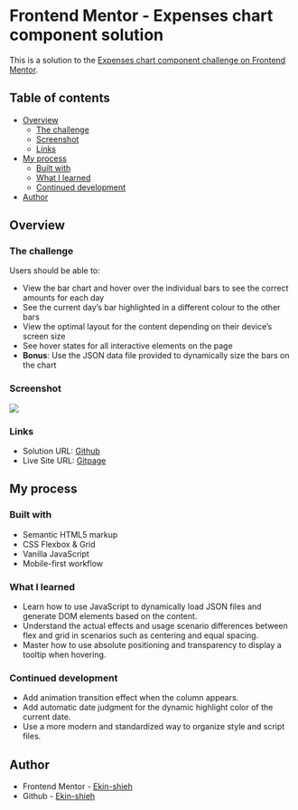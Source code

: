 # Frontend Mentor - Expenses chart component solution

This is a solution to the [Expenses chart component challenge on Frontend Mentor](https://www.frontendmentor.io/challenges/expenses-chart-component-e7yJBUdjwt). 

## Table of contents

- [Overview](#overview)
  - [The challenge](#the-challenge)
  - [Screenshot](#screenshot)
  - [Links](#links)
- [My process](#my-process)
  - [Built with](#built-with)
  - [What I learned](#what-i-learned)
  - [Continued development](#continued-development)
- [Author](#author)

## Overview

### The challenge

Users should be able to:

- View the bar chart and hover over the individual bars to see the correct amounts for each day
- See the current day’s bar highlighted in a different colour to the other bars
- View the optimal layout for the content depending on their device’s screen size
- See hover states for all interactive elements on the page
- **Bonus**: Use the JSON data file provided to dynamically size the bars on the chart

### Screenshot

![](./result.jpg)

### Links

- Solution URL: [Github](https://github.com/Ekin-shieh/expenses-chart)
- Live Site URL: [Gitpage](https://ekin-shieh.github.io/expenses-chart/)

## My process

### Built with

- Semantic HTML5 markup
- CSS Flexbox & Grid
- Vanilla JavaScript
- Mobile-first workflow

### What I learned

- Learn how to use JavaScript to dynamically load JSON files and generate DOM elements based on the content.
- Understand the actual effects and usage scenario differences between flex and grid in scenarios such as centering and equal spacing.
- Master how to use absolute positioning and transparency to display a tooltip when hovering.

### Continued development

- Add animation transition effect when the column appears.
- Add automatic date judgment for the dynamic highlight color of the current date.
- Use a more modern and standardized way to organize style and script files.

## Author

- Frontend Mentor - [Ekin-shieh](https://www.frontendmentor.io/profile/Ekin-shieh)
- Github - [Ekin-shieh](https://github.com/Ekin-shieh)